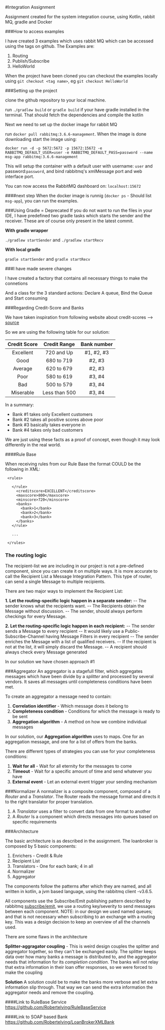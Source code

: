 #Integration Assignment 

Assignment created for the system integration course, using Kotlin, rabbit MQ, 
gradle and Docker

###How to access examples

I have created 3 examples which uses rabbit MQ which can be accessed using 
the tags on github. The Examples are: 

1. Routing
1. Publish/Subscribe
1. HelloWorld

When the project have been cloned you can checkout the examples
locally using `git checkout <tag name>`, eg `git checkout HelloWorld`


###Setting up the project

clone the github repository to your local machine. 

run `./gradlew build` or `gradle build` if your have gradle installed in
the terminal. That should fetch the dependencies and compile the kotlin

Next we need to set up the docker image for rabbit MQ

run `docker pull rabbitmq:3.6.6-management`. When the image is done
downloading start the image using: 

`docker run -d -p 5672:5672 -p 15672:15672 -e RABBITMQ_DEFAULT_USER=user -e RABBITMQ_DEFAULT_PASS=password --name msg-app rabbitmq:3.6.6-management`

This will setup the container with a default user with username: `user` and
password:`password`, and bind rabbitmq's xmlMessage port and web interface port.

You can now access the RabbitMQ dashboard on: `localhost:15672`

####next step
When the docker image is runnig (`docker ps` - Should list `msg-app`),
you can run the examples.
 
 
###Using Gradle = Deprecated
If you do not want to run the files in your IDE, I have predefined two gradle tasks
which starts the sender and the receiver. These are of course only present in the latest commit.

**With gradle wrapper**

`./gradlew startSender` and `./gradlew startRecv`


**With local gradle**

`gradle startSender` and `gradle startRecv`

###I have made severe changes

I have created a factory that contains all necessary things to make the connetions

And a class for the 3 standard actions: Declare A queue, Bind the Queue and Start consuming

###Regarding Credit-Score and Banks

We have taken inspiration from following website about credit-scores --> [source](http://www.freescore.com/good-bad-credit-score-range.aspx)

So we are using the following table for our solution:

| Credit Score | Credit Range  | Bank number |
|:------------:|:-------------:|:-----------:|
| Excellent    | 720 and Up    | #1, #2, #3  |
| Good         | 680 to 719    | #2, #3      |
| Average      | 620 to 679    | #2, #3      |
| Poor         | 580 to 619    | #3, #4      |
| Bad          | 500 to 579    | #3, #4      |
| Miserable    | Less than 500 | #3, #4      |

In a summary:
* Bank #1 takes only Excellent customers
* Bank #2 takes all positive scores above poor
* Bank #3 basically takes everyone in
* Bank #4 takes only bad customers

We are just using these facts as a proof of concept, even though it may look differently in the real world.  

####Rule Base

When receiving rules from our Rule Base the format COULD be the following in XML:

```
 <rules>

   </rule>
     <creditscore>EXCELLENT</creditscore>
     <maxscore>800</maxscore>
     <minscore>720</minscore>
     <banks>
       <bank>1</bank>
       <bank>2</bank>
       <bank>3</bank>
     </banks>
   </rule>
   
   ...
   
 </rules>
```

### The routing logic
The recipient-list we are including in our project is not a pre-defined component, since you can create it on multiple ways.
It is more accurate to call the Recipient List a Message Integration Pattern.
This type of router, can send a single Message to multiple recipients.

There are two major ways to implement the Recipient List:

**1. Let the routing-specific logic happen in a separate sender:**
-- The sender knows what the recipients want.
-- The Recipients obtain the Message without discussion.
-- The sender, should always perform checkings for every Message.

**2. Let the routing-specific logic happen in each recipient:**
-- The sender sends a Message to every recipient
-- It would likely use a Public-Subscribe-Channel having Message Filters in every recipient
-- The sender enriches the Message with a list of qualified receivers.
-- If the recipient is not at the list, it will simply discard the Message.
-- A recipient should always check every Message generated

In our solution we have chosen approach #1

###Aggregator
An aggregator is a stagefull filter, which aggregates messages which have been divide by a *splitter*
and processed by several vendors. It saves all messages until completeness conditions have been met.
  
  
  To create an aggregator a message need to contain:
  1. **Correlation identifier** - Which message does it belong to
  1. **Completeness condition** - Conditions for which the message is ready to be sent
  1. **Aggregation algorithm** - A method on how we combine individual messages
  
  In our solution, our **Aggregation algorithm** uses to maps. One for an aggregation message, and
  one for a list of offers from the banks.
  
  There are different types of strategies you can use for your completeness conditions: 
  1. **Wait for all** - Wait for all eternity for the messages to come
  1. **Timeout** - Wait for a specific amount of time and send whatever you have
  1. **External event** - Let an external event trigger your sending mechanism

###Normalizer
A normalizer is a composite component, composed of a *Router* and a *Translator*. The Router reads the
 message format and directs it to the right translator for proper translation.
 
1. A *Translator* uses a filter to convert data from one format to another
1. A *Router* Is a component which directs messages into queues based on specific requirements

###Architecture

The basic architecture is as described in the assignment. The loanbroker is composed by 5 basic components: 

1. Enrichers - Credit & Rule
1. Recipient List
2. Translators - One for each bank; 4 in all
3. Normalizer 
4. Aggregator

The components follow the patterns after which they are named, and all written in kotlin, a jvm based language, using the rabbitmq client -v3.6.5. 

All components use the Subscribe/Emit publishing pattern described by rabbitmq [subscribe/emit](https://www.rabbitmq.com/tutorials/tutorial-four-java.html), we use a routing key/severity to send messages between each component.  NOTE: in our design we used named queues; and that is not necessary when subscribing to an exchange with a routing key. This was a design decision to keep an overview of all the channels used.  

There are some flaws in the architecture

**Splitter-aggragator coupling** - This is weird design couples the splitter and aggregator together, so they can't be exchanged easily. The splitter keeps data over how many banks a message is distributed to, and the aggregator needs that information for its *completion condition*. The banks will not relay that extra information in their loan offer responses, so we were forced to make the coupling

**Solution** 
A solution could be to make the banks more verbose and let extra information slip through. That way we can send the extra information the aggregator needs and remove the coupling. 

####Link to RuleBase Service
https://github.com/Robertelving/RuleBaseService

####Link to SOAP based Bank
https://github.com/Robertelving/LoanBrokerXMLBank

